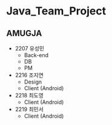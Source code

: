 # Java_Team_Project

## AMUGJA

- 2207 유성민
  - Back-end
  - DB
  - PM
- 2216 조지연
  - Design
  - Client (Android)
- 2218 최도영
  - Client (Android)
- 2219 최민서
  - Client (Android)

